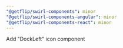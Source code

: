 ```yaml
---
"@getflip/swirl-components": minor
"@getflip/swirl-components-angular": minor
"@getflip/swirl-components-react": minor
---
```


Add "DockLeft" icon component
